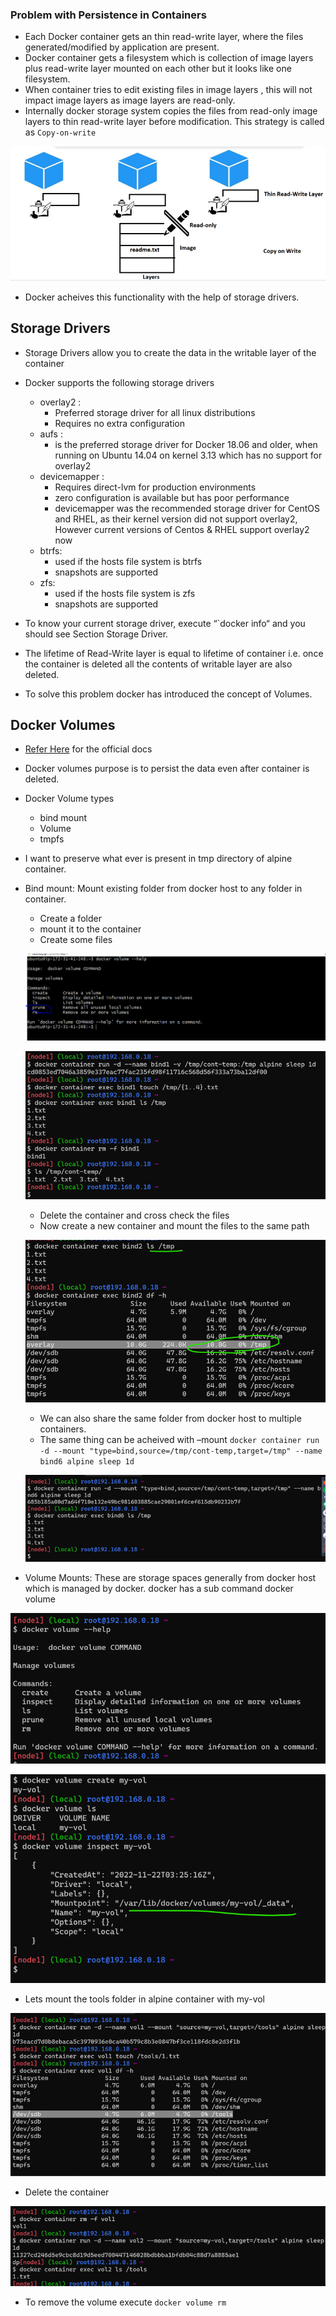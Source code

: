 ### Problem with Persistence in Containers
* Each Docker container gets an thin read-write layer, where the files generated/modified by application are present.
* Docker container gets a filesystem which is collection of image layers plus read-write layer mounted on each other but it looks like one filesystem.
* When container tries to edit existing files in image layers , this will not impact image layers as image layers are read-only.
* Internally docker storage system copies the files from read-only image layers to thin read-write layer before modification. This strategy is called as ``` Copy-on-write ```

![Preview](./Images/docker35.png)

* Docker acheives this functionality with the help of storage drivers.
## Storage Drivers
* Storage Drivers allow you to create the data in the writable layer of the container

* Docker supports the following storage drivers

   * overlay2 :
        * Preferred storage driver for all linux distributions
        * Requires no extra configuration
   * aufs :
        * is the preferred storage driver for Docker 18.06 and older, when running on Ubuntu 14.04 on kernel 3.13 which has no support for overlay2
   * devicemapper :
        * Requires direct-lvm for production environments
        * zero configuration is available but has poor performance
        * devicemapper was the recommended storage driver for CentOS and RHEL, as their kernel version did not support overlay2, However current versions of Centos & RHEL support overlay2 now
   * btrfs:
        * used if the hosts file system is btrfs
        * snapshots are supported
   * zfs:
        * used if the hosts file system is zfs
        * snapshots are supported
* To know your current storage driver, execute “`docker info“ and you should see Section Storage Driver. 

* The lifetime of Read-Write layer is equal to lifetime of container i.e. once the container is deleted all the contents of writable layer are also deleted.
* To solve this problem docker has introduced the concept of Volumes.

## Docker Volumes
* [Refer Here](https://docs.docker.com/storage/volumes/) for the official docs
* Docker volumes purpose is to persist the data even after container is deleted.
* Docker Volume types
    * bind mount
    * Volume
    * tmpfs

* I want to preserve what ever is present in tmp directory of alpine container.
* Bind mount: Mount existing folder from docker host to any folder in container.
    * Create a folder
    * mount it to the container
    * Create some files

    ![Preview](./Images/docker36.png)

    ![Preview](./Images/docker37.png)

    * Delete the container and cross check the files
    * Now create a new container and mount the files to the same path

    ![Preview](./Images/docker38.png)

    * We can also share the same folder from docker host to multiple containers.
    * The same thing can be acheived with –mount
     ``` docker container run -d --mount "type=bind,source=/tmp/cont-temp,target=/tmp" --name bind6 alpine sleep 1d ```

     ![Preview](./Images/docker39.png)

* Volume Mounts: These are storage spaces generally from docker host which is managed by docker. docker has a sub command docker volume

![Preview](./Images/docker40.png)

![Preview](./Images/docker41.png)

* Lets mount the tools folder in alpine container with my-vol

![Preview](./Images/docker42.png)

* Delete the container

![Preview](./Images/docker43.png)

* To remove the volume execute ``` docker volume rm ```

